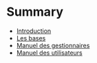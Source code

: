 # Summary

* [Introduction](README.md)
* [Les bases](chapter1.md)
* [Manuel des gestionnaires](manuel_des_gestionnaires.md)
* [Manuel des utilisateurs](manuel_des_utilisateurs.md)

